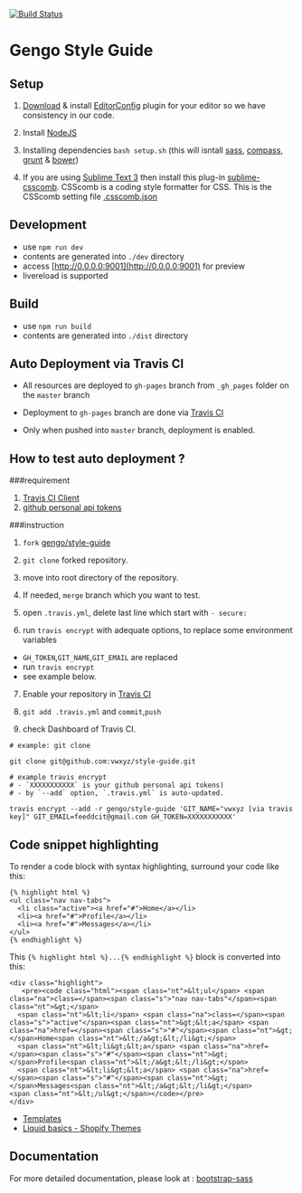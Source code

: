 [![Build Status](https://travis-ci.org/clyons/style-guide.svg?branch=master)](https://travis-ci.org/clyons/style-guide)


Gengo Style Guide
===========

## Setup

1. [Download](http://editorconfig.org/#download) & install [EditorConfig](http://editorconfig.org/) plugin for your editor so we have consistency in our code.
2. Install [NodeJS](http://nodejs.org/)
3. Installing dependencies `bash setup.sh` (this will isntall [sass](http://sass-lang.com/), [compass](http://compass-style.org/), [grunt](http://gruntjs.com/) & [bower](http://bower.io/))

4. If you are using [Sublime Text 3](http://www.sublimetext.com/3) then install this plug-in [sublime-csscomb](https://github.com/csscomb/sublime-csscomb). CSScomb is a coding style formatter for CSS. This is the CSScomb setting file [.csscomb.json](https://github.com/gengo/style-guide/blob/master/scss/.csscomb.json)


## Development

- use `npm run dev`
 - contents are generated into `./dev` directory
 - access [http://0.0.0.0:9001](http://0.0.0.0:9001) for preview
 - livereload is supported

## Build

- use `npm run build`
 - contents are generated into `./dist` directory



## Auto Deployment via Travis CI

- All resources are deployed to `gh-pages` branch from `_gh_pages` folder on the `master` branch
- Deployment to `gh-pages` branch are done via [Travis CI](https://travis-ci.org/gengo/style-guide)

- Only when pushed into `master` branch, deployment is enabled.

## How to test auto deployment ?


###requirement

1. [Travis CI Client](https://github.com/travis-ci/travis.rb)
2. [github personal api tokens](https://github.com/blog/1509-personal-api-tokens)

###instruction


1. `fork` [gengo/style-guide](https://github.com/gengo/style-guide)

2. `git clone` forked repository.


3. move into root directory of the repository.

4. If needed, `merge` branch which  you want to test.

5. open `.travis.yml`, delete last line which start with `- secure:`

6. run `travis encrypt` with adequate options, to replace some environment variables
 - `GH_TOKEN`,`GIT_NAME`,`GIT_EMAIL` are replaced
 - run `travis encrypt`
 - see example below.

7. Enable your repository in [Travis CI](https://travis-ci.org/profile/vwxyz)

8. `git add .travis.yml` and `commit`,`push`

9. check Dashboard of Travis CI.

```
# example: git clone

git clone git@github.com:vwxyz/style-guide.git

# example travis encrypt
# - `XXXXXXXXXXX` is your github personal api tokens)
# - by `--add` option, `.travis.yml` is auto-updated.

travis encrypt --add -r gengo/style-guide 'GIT_NAME="vwxyz [via travis key]" GIT_EMAIL=feeddcit@gmail.com GH_TOKEN=XXXXXXXXXXX'
```

## Code snippet highlighting

To render a code block with syntax highlighting, surround your code like this:

```
{% highlight html %}
<ul class="nav nav-tabs">
  <li class="active"><a href="#">Home</a></li>
  <li><a href="#">Profile</a></li>
  <li><a href="#">Messages</a></li>
</ul>
{% endhighlight %}
```

This `{% highlight html %}...{% endhighlight %}` block is converted into this:

```
<div class="highlight">
   <pre><code class="html"><span class="nt">&lt;ul</span> <span class="na">class=</span><span class="s">"nav nav-tabs"</span><span class="nt">&gt;</span>
  <span class="nt">&lt;li</span> <span class="na">class=</span><span class="s">"active"</span><span class="nt">&gt;&lt;a</span> <span class="na">href=</span><span class="s">"#"</span><span class="nt">&gt;</span>Home<span class="nt">&lt;/a&gt;&lt;/li&gt;</span>
  <span class="nt">&lt;li&gt;&lt;a</span> <span class="na">href=</span><span class="s">"#"</span><span class="nt">&gt;</span>Profile<span class="nt">&lt;/a&gt;&lt;/li&gt;</span>
  <span class="nt">&lt;li&gt;&lt;a</span> <span class="na">href=</span><span class="s">"#"</span><span class="nt">&gt;</span>Messages<span class="nt">&lt;/a&gt;&lt;/li&gt;</span>
<span class="nt">&lt;/ul&gt;</span></code></pre>
</div>
```

- [Templates](http://jekyllrb.com/docs/templates/#code-snippet-highlighting)
- [Liquid basics - Shopify Themes](http://docs.shopify.com/themes/liquid-basics)

## Documentation

For more detailed documentation, please look at : [bootstrap-sass](https://github.com/twbs/bootstrap-sass)
